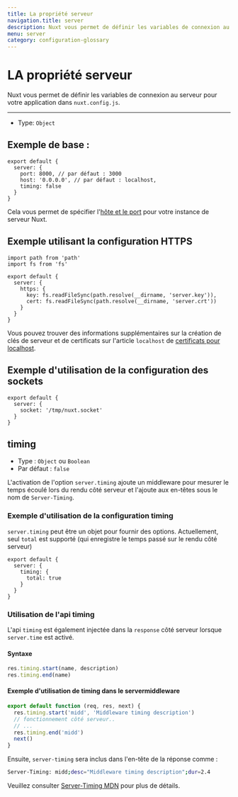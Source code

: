```yaml
---
title: La propriété serveur
navigation.title: server
description: Nuxt vous permet de définir les variables de connexion au serveur pour votre application dans `nuxt.config.js`.
menu: server
category: configuration-glossary
---
```

# LA propriété serveur

Nuxt vous permet de définir les variables de connexion au serveur pour votre application dans `nuxt.config.js`.

---

- Type: `Object`

## Exemple de base :

```js{}[nuxt.config.js]
export default {
  server: {
    port: 8000, // par défaut : 3000
    host: '0.0.0.0', // par défaut : localhost,
    timing: false
  }
}
```

Cela vous permet de spécifier l'[hôte et le port](/docs/features/configuration#edit-host-and-port) pour votre instance de serveur Nuxt.

## Exemple utilisant la configuration HTTPS

```js{}[nuxt.config.js]
import path from 'path'
import fs from 'fs'

export default {
  server: {
    https: {
      key: fs.readFileSync(path.resolve(__dirname, 'server.key')),
      cert: fs.readFileSync(path.resolve(__dirname, 'server.crt'))
    }
  }
}
```

Vous pouvez trouver des informations supplémentaires sur la création de clés de serveur et de certificats sur l'article `localhost` de [certificats pour localhost](https://letsencrypt.org/docs/certificates-for-localhost/).

## Exemple d'utilisation de la configuration des sockets

```js{}[nuxt.config.js]
export default {
  server: {
    socket: '/tmp/nuxt.socket'
  }
}
```

## timing

- Type : `Object` ou `Boolean`
- Par défaut : `false`

L'activation de l'option `server.timing` ajoute un middleware pour mesurer le temps écoulé lors du rendu côté serveur et l'ajoute aux en-têtes sous le nom de `Server-Timing`.

### Exemple d'utilisation de la configuration timing

`server.timing` peut être un objet pour fournir des options. Actuellement, seul `total` est supporté (qui enregistre le temps passé sur le rendu côté serveur)

```js{}[nuxt.config.js]
export default {
  server: {
    timing: {
      total: true
    }
  }
}
```

### Utilisation de l'api timing

L'api `timing` est également injectée dans la `response` côté serveur lorsque `server.time` est activé.

#### Syntaxe

```js
res.timing.start(name, description)
res.timing.end(name)
```

#### Exemple d'utilisation de timing dans le servermiddleware

```js
export default function (req, res, next) {
  res.timing.start('midd', 'Middleware timing description')
  // fonctionnement côté serveur..
  // ...
  res.timing.end('midd')
  next()
}
```

Ensuite, `server-timing` sera inclus dans l'en-tête de la réponse comme :

```bash
Server-Timing: midd;desc="Middleware timing description";dur=2.4
```

Veuillez consulter [Server-Timing MDN](https://developer.mozilla.org/en-US/docs/Web/HTTP/Headers/Server-Timing) pour plus de détails.
